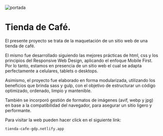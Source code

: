 ![portada](https://github.com/gabrieldp36/cafeteria-site/assets/88417383/2df816af-fb37-4b73-9c38-8c59ef453efe)

# Tienda de Café.

El presente proyecto se trata de la maquetación de un sitio web de una tienda de café.

El mismo fue desarrollado siguiendo las mejores prácticas de html, css y los principios del Responsive Web Design, aplicando el enfoque Mobile First. Por lo tanto, estamos en presencia de un sitio web el cual se adapta perfectamente a celulares, tablets o desktops.

Asimismo, el proyecto fue elaborado en forma modularizada, utilizando los beneficios que brinda sass y gulp, con el objetivo de estructurar un código optimizado, ordenado, limpio y mantenible.

También se incorporó gestión de formatos de imágenes (avif, webp y jpg) en base a la compatibilidad del navegador, para asegurar un sitio ligero y performante.

Para visitar la web pueden hacer click en el siguiente link:

```
tienda-cafe-gdp.netlify.app
```